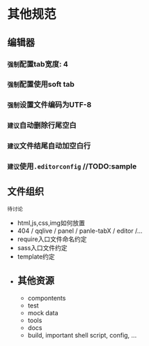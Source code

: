 其他规范
=====

## 编辑器

### `强制`配置tab宽度: 4
### `强制`配置使用soft tab
### `强制`设置文件编码为UTF-8
### `建议`自动删除行尾空白
### `建议`文件结尾自动加空白行

### `建议`使用`.editorconfig` //TODO:sample

## 文件组织
`待讨论`
 
 - html,js,css,img如何放置
 - 404 / qqlive / panel / panle-tabX / editor /...
 - require入口文件命名约定
 - sass入口文件约定
 - template约定
 - 其他资源
    - 
    - compontents
    - test
    - mock data
    - tools
    - docs
    - build, important shell script, config, ...


